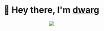 <h1 align="center">👋 Hey there, I'm <a href="https://imarthur.site" target="_blank">dwarg</a></h1>
<p align="center">
    <img src="https://visitor-badge.glitch.me/badge?page_id=dwarg.dwarg">
</p>
